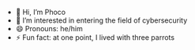 - 👋 Hi, I’m Phoco
- 👀 I’m interested in entering the field of cybersecurity
- 😄 Pronouns: he/him
- ⚡ Fun fact: at one point, I lived with three parrots
  
<!---
PhocoKinoite/PhocoKinoite is a ✨ special ✨ repository because its `README.md` (this file) appears on your GitHub profile.
You can click the Preview link to take a look at your changes.
--->
